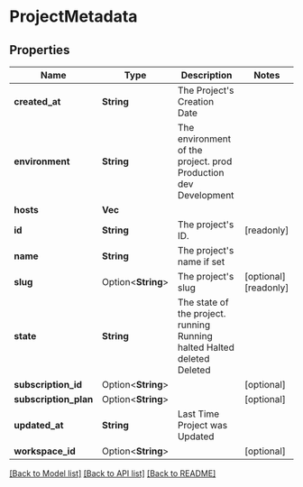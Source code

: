 # ProjectMetadata

## Properties

Name | Type | Description | Notes
------------ | ------------- | ------------- | -------------
**created_at** | **String** | The Project's Creation Date | 
**environment** | **String** | The environment of the project. prod Production dev Development | 
**hosts** | **Vec<String>** |  | 
**id** | **String** | The project's ID. | [readonly]
**name** | **String** | The project's name if set | 
**slug** | Option<**String**> | The project's slug | [optional][readonly]
**state** | **String** | The state of the project. running Running halted Halted deleted Deleted | 
**subscription_id** | Option<**String**> |  | [optional]
**subscription_plan** | Option<**String**> |  | [optional]
**updated_at** | **String** | Last Time Project was Updated | 
**workspace_id** | Option<**String**> |  | [optional]

[[Back to Model list]](../README.md#documentation-for-models) [[Back to API list]](../README.md#documentation-for-api-endpoints) [[Back to README]](../README.md)


